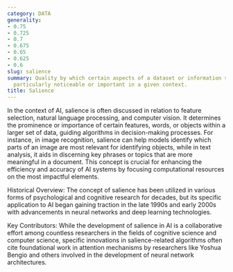 ```yaml
---
category: DATA
generality:
- 0.75
- 0.725
- 0.7
- 0.675
- 0.65
- 0.625
- 0.6
slug: salience
summary: Quality by which certain aspects of a dataset or information stand out as
  particularly noticeable or important in a given context.
title: Salience
---
```


In the context of AI, salience is often discussed in relation to feature selection, natural language processing, and computer vision. It determines the prominence or importance of certain features, words, or objects within a larger set of data, guiding algorithms in decision-making processes. For instance, in image recognition, salience can help models identify which parts of an image are most relevant for identifying objects, while in text analysis, it aids in discerning key phrases or topics that are more meaningful in a document. This concept is crucial for enhancing the efficiency and accuracy of AI systems by focusing computational resources on the most impactful elements.

Historical Overview: The concept of salience has been utilized in various forms of psychological and cognitive research for decades, but its specific application to AI began gaining traction in the late 1990s and early 2000s with advancements in neural networks and deep learning technologies.

Key Contributors: While the development of salience in AI is a collaborative effort among countless researchers in the fields of cognitive science and computer science, specific innovations in salience-related algorithms often cite foundational work in attention mechanisms by researchers like Yoshua Bengio and others involved in the development of neural network architectures.